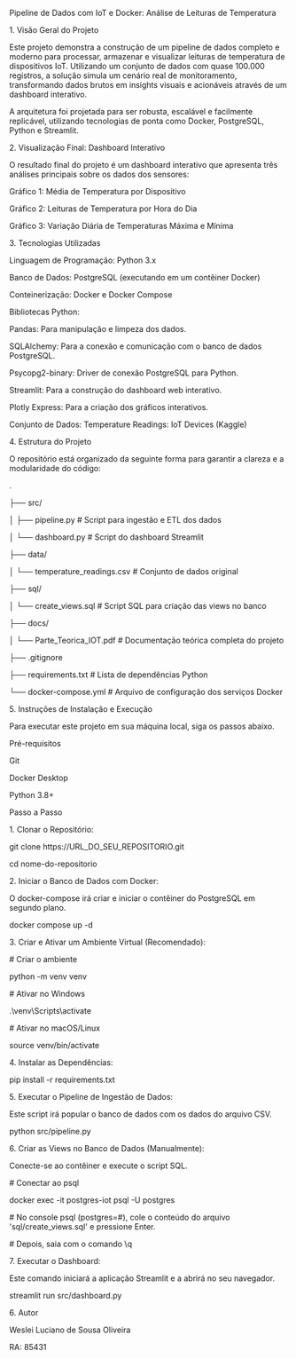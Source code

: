 Pipeline de Dados com IoT e Docker: Análise de Leituras de Temperatura

1\. Visão Geral do Projeto

Este projeto demonstra a construção de um pipeline de dados completo e moderno para processar, armazenar e visualizar leituras de temperatura de dispositivos IoT. Utilizando um conjunto de dados com quase 100.000 registros, a solução simula um cenário real de monitoramento, transformando dados brutos em insights visuais e acionáveis através de um dashboard interativo.



A arquitetura foi projetada para ser robusta, escalável e facilmente replicável, utilizando tecnologias de ponta como Docker, PostgreSQL, Python e Streamlit.



2\. Visualização Final: Dashboard Interativo

O resultado final do projeto é um dashboard interativo que apresenta três análises principais sobre os dados dos sensores:



Gráfico 1: Média de Temperatura por Dispositivo



Gráfico 2: Leituras de Temperatura por Hora do Dia



Gráfico 3: Variação Diária de Temperaturas Máxima e Mínima



3\. Tecnologias Utilizadas

Linguagem de Programação: Python 3.x



Banco de Dados: PostgreSQL (executando em um contêiner Docker)



Conteinerização: Docker e Docker Compose



Bibliotecas Python:



Pandas: Para manipulação e limpeza dos dados.



SQLAlchemy: Para a conexão e comunicação com o banco de dados PostgreSQL.



Psycopg2-binary: Driver de conexão PostgreSQL para Python.



Streamlit: Para a construção do dashboard web interativo.



Plotly Express: Para a criação dos gráficos interativos.



Conjunto de Dados: Temperature Readings: IoT Devices (Kaggle)



4\. Estrutura do Projeto

O repositório está organizado da seguinte forma para garantir a clareza e a modularidade do código:



.

├── src/

│   ├── pipeline.py         # Script para ingestão e ETL dos dados

│   └── dashboard.py        # Script do dashboard Streamlit

├── data/

│   └── temperature\_readings.csv  # Conjunto de dados original

├── sql/

│   └── create\_views.sql    # Script SQL para criação das views no banco

├── docs/

│   └── Parte\_Teorica\_IOT.pdf   # Documentação teórica completa do projeto

├── .gitignore

├── requirements.txt        # Lista de dependências Python

└── docker-compose.yml      # Arquivo de configuração dos serviços Docker



5\. Instruções de Instalação e Execução

Para executar este projeto em sua máquina local, siga os passos abaixo.



Pré-requisitos

Git



Docker Desktop



Python 3.8+



Passo a Passo

1\. Clonar o Repositório:



git clone https://URL\_DO\_SEU\_REPOSITORIO.git

cd nome-do-repositorio



2\. Iniciar o Banco de Dados com Docker:

O docker-compose irá criar e iniciar o contêiner do PostgreSQL em segundo plano.



docker compose up -d



3\. Criar e Ativar um Ambiente Virtual (Recomendado):



\# Criar o ambiente

python -m venv venv



\# Ativar no Windows

.\\venv\\Scripts\\activate



\# Ativar no macOS/Linux

source venv/bin/activate



4\. Instalar as Dependências:



pip install -r requirements.txt



5\. Executar o Pipeline de Ingestão de Dados:

Este script irá popular o banco de dados com os dados do arquivo CSV.



python src/pipeline.py



6\. Criar as Views no Banco de Dados (Manualmente):

Conecte-se ao contêiner e execute o script SQL.



\# Conectar ao psql

docker exec -it postgres-iot psql -U postgres



\# No console psql (postgres=#), cole o conteúdo do arquivo 'sql/create\_views.sql' e pressione Enter.

\# Depois, saia com o comando \\q



7\. Executar o Dashboard:

Este comando iniciará a aplicação Streamlit e a abrirá no seu navegador.



streamlit run src/dashboard.py



6\. Autor

Weslei Luciano de Sousa Oliveira



RA: 85431

